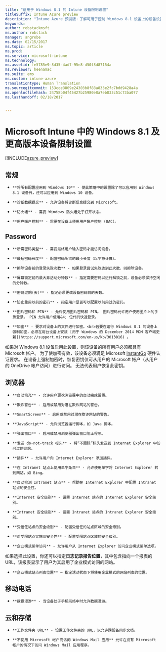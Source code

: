 ```yaml
---
title: "适用于 Windows 8.1 的 Intune 设备限制设置"
titleSuffix: Intune Azure preview
description: "Intune Azure 预览版：了解可用于控制 Windows 8.1 设备上的设备设置和功能的 Intune 设置。"
keywords: 
author: robstackmsft
ms.author: robstack
manager: angrobe
ms.date: 02/15/2017
ms.topic: article
ms.prod: 
ms.service: microsoft-intune
ms.technology: 
ms.assetid: fe5785e9-8d35-4ad7-95e8-d50f8d87154a
ms.reviewer: heenamac
ms.suite: ems
ms.custom: intune-azure
translationtype: Human Translation
ms.sourcegitcommit: 153cce3809e24303b8f88a833e2fc7bdd9428a4a
ms.openlocfilehash: 24758b04f45427b25980e8a7eb833c51c73ba077
ms.lasthandoff: 02/18/2017


---
```


# <a name="windows-81-and-later-device-restriction-settings-in-microsoft-intune"></a>Microsoft Intune 中的 Windows 8.1 及更高版本设备限制设置

[!INCLUDE[azure_preview](../includes/azure_preview.md)]

## <a name="general"></a>常规
-     **将所有配置应用到 Windows 10** - 使此策略中的设置除了可以应用到 Windows 8.1 设备外，还可以应用到 Windows 10 设备。
-     **诊断数据提交** - 允许设备将诊断信息提交到 Microsoft。
-     **防火墙** - 需要 Windows 防火墙处于打开状态。
-     **用户帐户控制** - 需要在设备上使用用户帐户控制 (UAC)。
## <a name="password"></a>Password
-     **所需密码类型** - 需要最终用户输入密码才能访问设备。
-     **最短密码长度** - 配置密码所需的最小长度（以字符计算）。
-     **擦除设备前的登录失败次数** - 如果登录尝试失败达到此次数，则擦除设备。
-     **屏幕锁定前的最大非活动分钟数** - 指定需要密码以进行解锁之前，设备必须保持空闲的分钟数。
-     **密码过期(天)** - 指定必须更改设备密码前的天数。
-     **防止重用以前的密码** - 指定用户是否可以配置以前用过的密码。
-     **图片密码和 PIN** - 允许使用图片密码和 PIN。 图片密码允许用户使用图片上的手势登录。 PIN 允许用户使用&4; 位代码快速登录。
-     **加密** - 要求对设备上的文件进行加密。<br>若要在运行 Windows 8.1 的设备上强制加密，必须在每台设备上安装 [用于 Windows 的 December 2014 MDM 客户端更新](https://support.microsoft.com/en-us/kb/3013816) 。
如果对 Windows 8.1 设备启用此设置，则该设备的所有用户必须都具有 Microsoft 帐户。
为了使加密有效，该设备必须满足 Microsoft [InstantGo](https://blogs.windows.com/windowsexperience/2014/06/19/instantgo-a-better-way-to-sleep/#IBHULcTfI4PokO8X.97) 硬件认证要求。
在设备上强制加密时，恢复密钥仅可从用户的 Microsoft 帐户（从用户的 OneDrive 帐户访问）进行访问。 无法代表用户恢复此密钥。     



## <a name="browser"></a>浏览器
-     **自动填充** - 允许用户更改浏览器中的自动完成设置。
-     **欺诈警告** - 启用或禁用对潜在欺诈网站的警告。
-     **SmartScreen** - 启用或禁用对潜在欺诈网站的警告。
-     **JavaScript** - 允许浏览器运行脚本，如 Java 脚本。
-     **弹出窗口** - 启用或禁用浏览器弹出窗口阻止程序。
-     **发送 do-not-track 标头** - 将“不跟踪”标头发送到 Internet Explorer 中访问过的网站。
-     **插件** - 允许用户向 Internet Explorer 添加插件。
-     **在 Intranet 站点上使用单字条目** - 允许使用单字将 Internet Explorer 转到网站，如 Bing。
-     **自动检测 Intranet 站点** - 帮助在 Internet Explorer 中配置 Intranet 站点的安全性。
-     **Internet 安全级别** - 设置 Internet 站点的 Internet Explorer 安全级别。
-     **Intranet 安全级别** - 设置 Intranet 站点的 Intranet Explorer 安全级别。
-     **受信任站点的安全级别** - 配置受信任的站点区域的安全级别。
-     **对受限站点实施高安全性** - 配置受限站点区域的安全级别。
-     **企业模式菜单访问** - 允许用户从 Internet Explorer 访问企业模式菜单选项。
如果选择此设置，你还可以指定**日志记录报告位置**，其中包含指向一个报表的 URL，该报表显示了用户为其启用了企业模式访问的网站。
-     **企业模式站点列表位置** – 指定活动状态下将使用企业模式的网站列表的位置。
## <a name="cellular"></a>移动电话
-     **数据漫游** - 当设备处于手机网络中时允许数据漫游。
## <a name="cloud-and-storage"></a>云和存储
-     **工作文件夹 URL** - 设置工作文件夹的 URL，以允许跨设备同步文档。
-     **不使用 Microsoft 帐户而访问 Windows Mail 应用** 允许在没有 Microsoft 帐户的情况下访问 Windows Mail 应用程序。     

